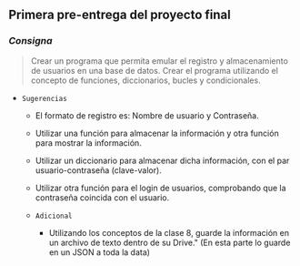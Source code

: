 ## Primera pre-entrega del proyecto final

### _Consigna_

> Crear un programa que permita emular el registro y almacenamiento de usuarios en una base de datos. Crear el programa utilizando el concepto de funciones, diccionarios, bucles y condicionales.

- `Sugerencias`

  - El formato de registro es: Nombre de usuario y Contraseña.
  - Utilizar una función para almacenar la información y otra función para mostrar la información.
  - Utilizar un diccionario para almacenar dicha información, con el par usuario-contraseña (clave-valor).
  - Utilizar otra función para el login de usuarios, comprobando que la contraseña coincida con el usuario.

  - `Adicional`
    - Utilizando los conceptos de la clase 8, guarde la información en un archivo de texto dentro de su Drive." (En esta parte lo guarde en un JSON a toda la data)
